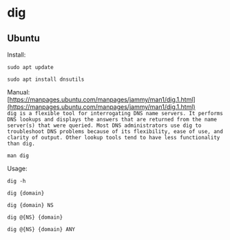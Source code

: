 # dig  

## Ubuntu  

Install:  
```
sudo apt update
```  
```
sudo apt install dnsutils
```  

Manual:  
[https://manpages.ubuntu.com/manpages/jammy/man1/dig.1.html](https://manpages.ubuntu.com/manpages/jammy/man1/dig.1.html)  
`dig is a flexible tool for interrogating DNS name servers. It performs DNS lookups and displays the answers that are returned from the name server(s) that were queried. Most DNS administrators use dig to troubleshoot DNS problems because of its flexibility, ease of use, and clarity of output. Other lookup tools tend to have less functionality than dig.`    

```
man dig
```  

Usage:  
```
dig -h
```  
```
dig {domain}
```  
```
dig {domain} NS
```  
```
dig @{NS} {domain}
```  
```
dig @{NS} {domain} ANY
```  

